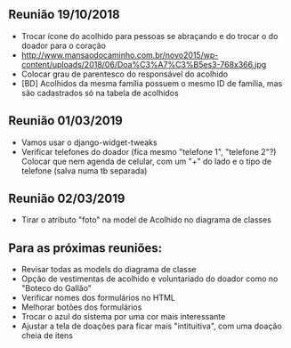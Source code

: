 ## Reunião 19/10/2018
* Trocar ícone do acolhido para pessoas se abraçando e do trocar o do doador para o coração
* http://www.mansaodocaminho.com.br/novo2015/wp-content/uploads/2018/06/Doa%C3%A7%C3%B5es3-768x366.jpg
* Colocar grau de parentesco do responsável do acolhido
* [BD] Acolhidos da mesma família possuem o mesmo ID de família, mas são cadastrados só na tabela de acolhidos

## Reunião 01/03/2019
* Vamos usar o django-widget-tweaks
* Verificar telefones do doador (fica mesmo "telefone 1", "telefone 2"?)
    Colocar que nem agenda de celular, com um "+" do lado e o tipo de telefone (salva numa tb separada)

## Reunião 02/03/2019
* Tirar o atributo "foto" na model de Acolhido no diagrama de classes

## Para as próximas reuniões:
* Revisar todas as models do diagrama de classe
* Opção de vestimentas de acolhido e voluntariado do doador como no "Boteco do Gallão"
* Verificar nomes dos formulários no HTML
* Melhorar botões dos formulários
* Trocar o azul do sistema por uma cor mais interessante
* Ajustar a tela de doações para ficar mais "intituitiva", com uma doação cheia de itens
